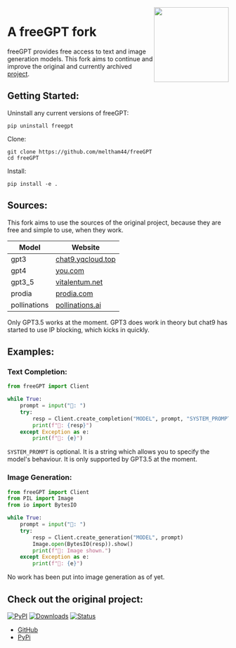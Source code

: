 <img src="https://repository-images.githubusercontent.com/636250478/f62a1186-b84b-4e7a-86f1-145e32163a59" align="right" width=170>

# A freeGPT fork

freeGPT provides free access to text and image generation models. This fork aims to continue and improve the original and currently archived [project](https://github.com/Ruu3f/freeGPT).

## Getting Started:

Uninstall any current versions of freeGPT:

    pip uninstall freegpt

Clone:

    git clone https://github.com/meltham44/freeGPT
    cd freeGPT

Install:

    pip install -e .

## Sources:

This fork aims to use the sources of the original project, because they are free and simple to use, when they work.

| Model        | Website                                                |
| ------------ | ------------------------------------------------------ |
| gpt3         | [chat9.yqcloud.top](https://chat9.yqcloud.top/)        |
| gpt4         | [you.com](https://you.com/)                            |
| gpt3_5       | [vitalentum.net](https://vitalentum.net/free-chat-gpt) |
| prodia       | [prodia.com](https://prodia.com/)                      |
| pollinations | [pollinations.ai](https://pollinations.ai/)            |

Only GPT3.5 works at the moment. GPT3 does work in theory but chat9 has started to use IP blocking, which kicks in quickly.

## Examples:

### Text Completion:

```python
from freeGPT import Client

while True:
    prompt = input("👦: ")
    try:
        resp = Client.create_completion("MODEL", prompt, "SYSTEM_PROMPT")
        print(f"🤖: {resp}")
    except Exception as e:
        print(f"🤖: {e}")
```
`SYSTEM_PROMPT` is optional. It is a string which allows you to specify the model's behaviour. It is only supported by GPT3.5 at the moment.
### Image Generation:

```python
from freeGPT import Client
from PIL import Image
from io import BytesIO

while True:
    prompt = input("👦: ")
    try:
        resp = Client.create_generation("MODEL", prompt)
        Image.open(BytesIO(resp)).show()
        print(f"🤖: Image shown.")
    except Exception as e:
        print(f"🤖: {e}")
```
No work has been put into image generation as of yet.
## Check out the original project:

[![PyPI](https://img.shields.io/pypi/v/freeGPT)](https://pypi.org/project/freeGPT)
[![Downloads](https://static.pepy.tech/badge/freeGPT)](https://pypi.org/project/freeGPT)
[![Status](https://img.shields.io/pypi/status/freeGPT)](https://pypi.org/project/freeGPT)

 - [GitHub](https://github.com/Ruu3f/freeGPT)
 - [PyPi](https://pypi.org/project/freeGPT/)
